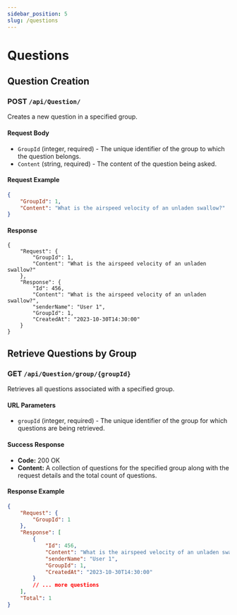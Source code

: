 ```yaml
---
sidebar_position: 5
slug: /questions
---
```


# Questions

## Question Creation

### POST `/api/Question/`

Creates a new question in a specified group.

#### Request Body

- `GroupId` (integer, required) - The unique identifier of the group to which the question belongs.
- `Content` (string, required) - The content of the question being asked.

#### Request Example

```json
{
    "GroupId": 1,
    "Content": "What is the airspeed velocity of an unladen swallow?"
}
```

#### Response

```
{
    "Request": {
        "GroupId": 1,
        "Content": "What is the airspeed velocity of an unladen swallow?"
    },
    "Response": {
        "Id": 456,
        "Content": "What is the airspeed velocity of an unladen swallow?",
        "senderName": "User 1",
        "GroupId": 1,
        "CreatedAt": "2023-10-30T14:30:00"
    }
}
```


## Retrieve Questions by Group

### GET `/api/Question/group/{groupId}`

Retrieves all questions associated with a specified group.

#### URL Parameters

- `groupId` (integer, required) - The unique identifier of the group for which questions are being retrieved.

#### Success Response

- **Code:** 200 OK
- **Content:** A collection of questions for the specified group along with the request details and the total count of questions.

#### Response Example

```json
{
    "Request": {
        "GroupId": 1
    },
    "Response": [
        {
            "Id": 456,
            "Content": "What is the airspeed velocity of an unladen swallow?",
            "senderName": "User 1",
            "GroupId": 1,
            "CreatedAt": "2023-10-30T14:30:00"
        }
        // ... more questions
    ],
    "Total": 1
}
```